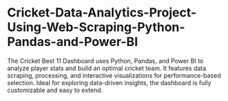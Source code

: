 # Cricket-Data-Analytics-Project-Using-Web-Scraping-Python-Pandas-and-Power-BI
The Cricket Best 11 Dashboard uses Python, Pandas, and Power BI to analyze player stats and build an optimal cricket team. It features data scraping, processing, and interactive visualizations for performance-based selection. Ideal for exploring data-driven insights, the dashboard is fully customizable and easy to extend.
